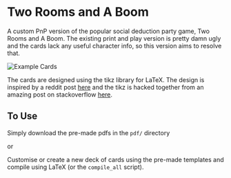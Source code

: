 Two Rooms and A Boom
====================


 A custom PnP version of the popular social deduction party game, Two Rooms and A Boom. The existing print and play version is pretty damn ugly and the cards lack any useful character info, so this version aims to resolve that.

![Example Cards](/img/example_cards.png)

 The cards are designed using the tikz library for LaTeX. 
 The design is inspired by a reddit post [here](https://www.reddit.com/r/boardgames/comments/2ma7c2/two_rooms_and_a_boom_print_and_play/) and the tikz is hacked together from an amazing post on stackoverflow [here](https://tex.stackexchange.com/a/185830).


To Use
------

Simply download the pre-made pdfs in the `pdf/` directory

or

Customise or create a new deck of cards using the pre-made templates and compile using LaTeX (or the `compile_all` script).
